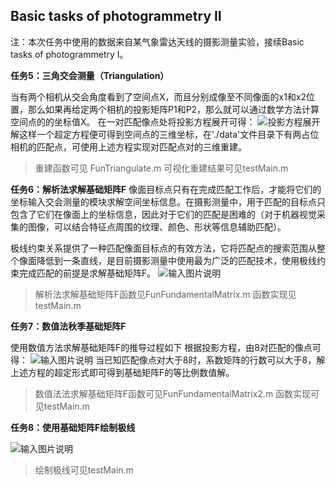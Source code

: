 ﻿## Basic tasks of photogrammetry Ⅱ
注：本次任务中使用的数据来自某气象雷达天线的摄影测量实验，接续Basic tasks of photogrammetry Ⅰ。

**任务5：三角交会测量（Triangulation）**

   当有两个相机从交会角度看到了空间点X，而且分别成像至不同像面的x1和x2位置，那么如果再给定两个相机的投影矩阵P1和P2，那么就可以通过数学方法计算空间点的的坐标值X。
	在一对匹配像点处将投影方程展开可得：
![投影方程展开](/imgs/2023-06-05/6w5yqmvSfKRTPWb5.png)
 解这样一个超定方程便可得到空间点的三维坐标，在'./data'文件目录下有两占位相机的匹配点，可使用上述方程实现对匹配点对的三维重建。

> 重建函数可见 FunTriangulate.m
> 可视化重建结果可见testMain.m

**任务6：解析法求解基础矩阵F**
像面目标点只有在完成匹配工作后，才能将它们的坐标输入交会测量的模块求解空间坐标信息。在摄影测量中，用于匹配的目标点只包含了它们在像面上的坐标信息，因此对于它们的匹配是困难的（对于机器视觉采集的图像，可以结合特征点周围的纹理、颜色、形状等信息辅助匹配）。

极线约束关系提供了一种匹配像面目标点的有效方法，它将匹配点的搜索范围从整个像面降低到一条直线，是目前摄影测量中使用最为广泛的匹配技术，使用极线约束完成匹配的前提是求解基础矩阵F。
![输入图片说明](/imgs/2023-06-05/7JbwQ9fajO6gtjNH.png)

> 解析法求解基础矩阵F函数见FunFundamentalMatrix.m
> 函数实现见testMain.m

**任务7：数值法秋季基础矩阵F**

使用数值方法求解基础矩阵F的推导过程如下
根据投影方程，由8对匹配的像点可得：
![输入图片说明](/imgs/2023-06-05/ah3nQjArmWnMTgvs.png)
当已知匹配像点对大于8时，系数矩阵的行数可以大于8，解上述方程的超定形式即可得到基础矩阵F的等比例数值解。
> 数值法法求解基础矩阵F函数可见FunFundamentalMatrix2.m
> 函数实现可见testMain.m

**任务8：使用基础矩阵F绘制极线**

![输入图片说明](/imgs/2023-06-05/TSjHMb6qIrZXqTal.png)

> 绘制极线可见testMain.m
